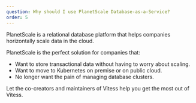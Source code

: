 ```yaml
---
question: Why should I use PlanetScale Database-as-a-Service?
order: 5
---
```


PlanetScale is a relational database platform that helps companies horizontally scale data in the cloud.

PlanetScale is the perfect solution for companies that:

* Want to store transactional data without having to worry about scaling.
* Want to move to Kubernetes on premise or on public cloud.
* No longer want the pain of managing database clusters.

Let the co-creators and maintainers of Vitess help you get the most out of Vitess.
